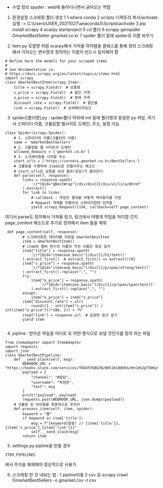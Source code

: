 - 수업 정리
spyder : web에 돌아디니면서 긁어오는 역할
1. 환경설정 
스크래핑 폴더 생성
1 1 where conda
2 scripts 디렉토리 복사/activate 실행 -> C:\Users\USER_20211027\anaconda3\Scripts\activate
3 pip install scrapy
4 scarpy startproject
5 cd 폴더
6 scrapy genspider GmarketBestSeller gmarket.co.kr
7 spider 폴더 밑에 spider로 이름 바꾸기 

2. item.py
모델명 처럼 scarpy해서 가져올 아이템을 클래스를 통해 정의
스크래핑 해서 가져오는 변수명과 정의하는 이름이 반드시 일치해야 함
```
# Define here the models for your scraped items
#
# See documentation in:
# https://docs.scrapy.org/en/latest/topics/items.html
import scrapy
class GmarketBestItem(scrapy.Item):
    title = scrapy.Field()  # 상품명
    s_price = scrapy.Field()  # 할인 가격
    o_price = scrapy.Field()  # 원래 가격
    discount_rate = scrapy.Field()  # 할인율
    link = scrapy.Field()  # 상세페이지링크
```


3. spider/[폴더명].py : spider폴더 하위에 init 밑에 폴더명과 동일한 py 파일, 여기서 스파이더 이름, 크롤링할 웹사이트 도메인, 주소, 설정 가능
```
class Spider(scrapy.Spider):
    # 1. 스파이더의 이름(크롤러의 이름)
    name = 'GmarketBestSellers'
    # 2. 크롤링할 웹 사이트의 도메인
    allowed_domains = ['gmarket.co.kr']
    # 3. 스크래이핑을 시작할 주소
    start_urls = ['https://corners.gmarket.co.kr/BestSellers']
    # 크롤링을 수행하여 item으로 만들어주는 메소드
    # start_urls로 요청을 보낸 결과(응답)가 들어온다.
    def parse(self, response):
        links = response.xpath(
            '//*[@id="gBestWrap"]/div/div[3]/div/ul/li/a/@href'
        ).extract()
        for link in links:
            # callback : 작업의 결과를 어떻게 처리할지를 지정
            # Request 객체를 만들어서 스파이더한테 던져줌
            yield scrapy.Request(link, callback=self.page_content)
```
여기서 parse도 정의해서 가져올 링크, 
링크에서 어떻게 작업을 처리할 건지 page_content 매소드로 추가로 정의해서 item 들을 채워
```
 def page_content(self, response):
        # 스크래이핑한 데이터를 저장할 GmarketBestItem
        item = GmarketBestItem()
        # item의 멤버 변수의 이름과 키의 이름은 항상 일치
        item["title"] = response.xpath(
            '//*[@id="itemcase_basic"]/div[1]/h1/text()'
        ).extract_first()  # extract_first() => extract()[0]
        item["s_price"] = response.xpath(
            '//*[@id="itemcase_basic"]/div[1]/p/span/strong/text()'
        ).extract_first().replace(",", "")
        try:
            item["o_price"] = response.xpath(
                '//*[@id="itemcase_basic"]/div[1]/p/span/span/text()'
            ).extract_first().replace(",", "")
        except:
            item["o_price"] = item["s_price"]
        item["discount_rate"] = str(
            round((1 - int(item["s_price"]) / int(item["o_price"]))*100, 2)) + "%"
        item["link"] = response.url  # 요청한 링크 얻기
        yield item
        
```


4. pipline : 받아온 파일을 어디로 또 어떤 형식으로 보낼 것인가를 정의 하는 파일
```
from itemadapter import ItemAdapter
import requests
import json
class GmarketBestPipeline:
    def __send_slack(self, msg):
        WEBHOOK_URL = "https://hooks.slack.com/services/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"
        payload = {
            "channel": "#잡담",
            "username": "박현준",
            "text": msg
        }
        print("payload", payload)
        requests.post(WEBHOOK_URL, json.dumps(payload))
    # 크롤링 된 아이템을 최종적으로 후처리
    def process_item(self, item, spider):
        keyword = "봄"
        if keyword in item['title']:
            msg = f"{keyword}알림! // {item['title']}, {item['s_price'],{item['link']}}"
            self.__send_slack(msg)
        return item
```


5. settings.py
pipline을 만들 경우 
```
ITEM_PIPELINES 
```
에서 주석을 해제해야 정상적으로 사용가


6. 스크래핑 한 것 내보는 법 : 1 pipline이용 2 csv 등 
scrapy crawl GmarketBestSellers -o gmarket.csv -t csv